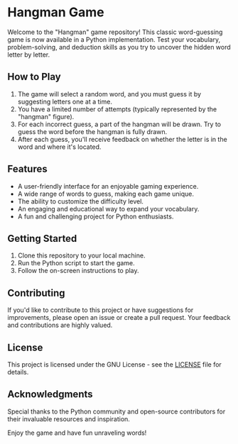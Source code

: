 # Hangman Game

Welcome to the "Hangman" game repository! This classic word-guessing game is now available in a Python implementation. Test your vocabulary, problem-solving, and deduction skills as you try to uncover the hidden word letter by letter.

## How to Play

1. The game will select a random word, and you must guess it by suggesting letters one at a time.
2. You have a limited number of attempts (typically represented by the "hangman" figure).
3. For each incorrect guess, a part of the hangman will be drawn. Try to guess the word before the hangman is fully drawn.
4. After each guess, you'll receive feedback on whether the letter is in the word and where it's located.

## Features

- A user-friendly interface for an enjoyable gaming experience.
- A wide range of words to guess, making each game unique.
- The ability to customize the difficulty level.
- An engaging and educational way to expand your vocabulary.
- A fun and challenging project for Python enthusiasts.

## Getting Started

1. Clone this repository to your local machine.
2. Run the Python script to start the game.
3. Follow the on-screen instructions to play.

## Contributing

If you'd like to contribute to this project or have suggestions for improvements, please open an issue or create a pull request. Your feedback and contributions are highly valued.

## License

This project is licensed under the GNU License - see the [LICENSE](LICENSE) file for details.

## Acknowledgments

Special thanks to the Python community and open-source contributors for their invaluable resources and inspiration.

Enjoy the game and have fun unraveling words!
